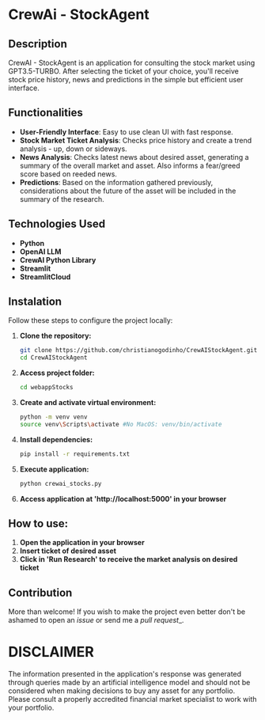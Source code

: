 # CrewAi - StockAgent

## Description

CrewAI - StockAgent is an application for consulting the stock market using GPT3.5-TURBO. After selecting the ticket of your choice, you'll receive stock price history, news and predictions in the simple but efficient user interface.

## Functionalities

- **User-Friendly Interface**: Easy to use clean UI with fast response.
- **Stock Market Ticket Analysis**: Checks price history and create a trend analysis - up, down or sideways.
- **News Analysis**: Checks latest news about desired asset, generating a summary of the overall market and asset. Also informs a fear/greed score based on reeded news.
- **Predictions**: Based on the information gathered previously, considerations about the future of the asset will be included in the summary of the research.

## Technologies Used

- **Python**
- **OpenAI LLM**
- **CrewAI Python Library**
- **Streamlit**
- **StreamlitCloud**

## Instalation

Follow these steps to configure the project locally:

1. **Clone the repository:**

   ```bash
   git clone https://github.com/christianogodinho/CrewAIStockAgent.git
   cd CrewAIStockAgent
   ```
   
2. **Access project folder:**

   ```bash
   cd webappStocks
   ```

3. **Create and activate virtual environment:**

   ```bash
   python -m venv venv
   source venv\Scripts\activate #No MacOS: venv/bin/activate
   ```

4. **Install dependencies:**

   ```bash
   pip install -r requirements.txt
   ```

5. **Execute application:**

   ```bash
   python crewai_stocks.py
   ```

6. **Access application at 'http://localhost:5000' in your browser**

## How to use:

1. **Open the application in your browser**
2. **Insert ticket of desired asset**
3. **Click in 'Run Research' to receive the market analysis on desired ticket**

## Contribution

More than welcome! If you wish to make the project even better don't be ashamed to open an _issue_ or send me a _pull request__.

# DISCLAIMER
The information presented in the application's response was generated through queries made by an artificial intelligence model and should not be considered when making decisions to buy any asset for any portfolio. Please consult a properly accredited financial market specialist to work with your portfolio.
